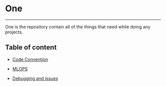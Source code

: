 # One
------
One is the repository contain all of the things that need while doing any projects.

## Table of content

* [Code Convention](https://github.com/MadanBaduwal/One/blob/main/code-convention.md)

* [MLOPS](https://github.com/MadanBaduwal/One/blob/main/mlops.md)

* [Debugging and issues](https://github.com/MadanBaduwal/One/blob/main/debugging-and-issues.md)
